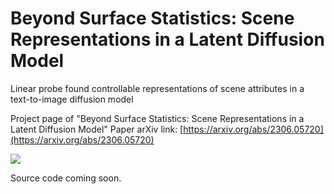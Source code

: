 # Beyond Surface Statistics: Scene Representations in a Latent Diffusion Model
Linear probe found controllable representations of scene attributes in a text-to-image diffusion model

Project page of "Beyond Surface Statistics: Scene Representations in a Latent Diffusion Model"
Paper arXiv link: [https://arxiv.org/abs/2306.05720](https://arxiv.org/abs/2306.05720)

![](https://github.com/yc015/scene-representation-diffusion-model.github.io/blob/main/resources/application_of_intervention.png)

Source code coming soon.
